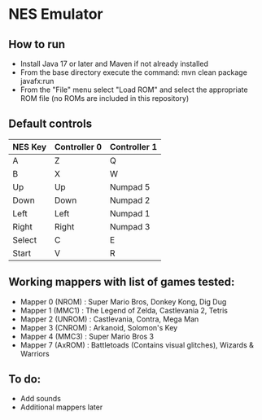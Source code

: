 # NES Emulator

## How to run
 * Install Java 17 or later and Maven if not already installed
 * From the base directory execute the command: mvn clean package javafx:run
 * From the "File" menu select "Load ROM" and select the appropriate ROM file (no ROMs are included in this repository)
 
## Default controls
| NES Key  | Controller 0  | Controller 1  |
| -------- | ------------- | ------------- |
| A        | Z             | Q             |
| B        | X             | W             |
| Up       | Up            | Numpad 5      |
| Down     | Down          | Numpad 2      |
| Left     | Left          | Numpad 1      | 
| Right    | Right         | Numpad 3      |
| Select   | C             | E             |
| Start    | V             | R             |
 
## Working mappers with list of games tested:
 * Mapper 0 (NROM) : Super Mario Bros, Donkey Kong, Dig Dug
 * Mapper 1 (MMC1) : The Legend of Zelda, Castlevania 2, Tetris
 * Mapper 2 (UNROM) : Castlevania, Contra, Mega Man
 * Mapper 3 (CNROM) : Arkanoid, Solomon's Key
 * Mapper 4 (MMC3) : Super Mario Bros 3
 * Mapper 7 (AxROM) : Battletoads (Contains visual glitches), Wizards & Warriors

## To do:
* Add sounds
* Additional mappers later

